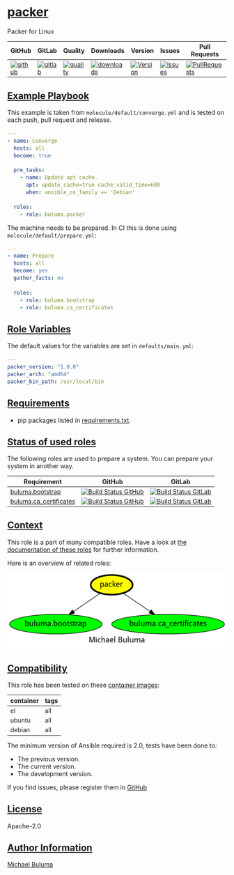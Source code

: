# [packer](#packer)

Packer for Linux

|GitHub|GitLab|Quality|Downloads|Version|Issues|Pull Requests|
|------|------|-------|---------|-------|------|-------------|
|[![github](https://github.com/buluma/ansible-role-packer/workflows/Ansible%20Molecule/badge.svg)](https://github.com/buluma/ansible-role-packer/actions)|[![gitlab](https://gitlab.com/buluma/ansible-role-packer/badges/master/pipeline.svg)](https://gitlab.com/buluma/ansible-role-packer)|[![quality](https://img.shields.io/ansible/quality/58650)](https://galaxy.ansible.com/buluma/packer)|[![downloads](https://img.shields.io/ansible/role/d/58650)](https://galaxy.ansible.com/buluma/packer)|[![Version](https://img.shields.io/github/release/buluma/ansible-role-packer.svg)](https://github.com/buluma/ansible-role-packer/releases/)|[![Issues](https://img.shields.io/github/issues/buluma/ansible-role-packer.svg)](https://github.com/buluma/ansible-role-packer/issues/)|[![PullRequests](https://img.shields.io/github/issues-pr-closed-raw/buluma/ansible-role-packer.svg)](https://github.com/buluma/ansible-role-packer/pulls/)|

## [Example Playbook](#example-playbook)

This example is taken from `molecule/default/converge.yml` and is tested on each push, pull request and release.
```yaml
---
- name: Converge
  hosts: all
  become: true

  pre_tasks:
    - name: Update apt cache.
      apt: update_cache=true cache_valid_time=600
      when: ansible_os_family == 'Debian'

  roles:
    - role: buluma.packer
```

The machine needs to be prepared. In CI this is done using `molecule/default/prepare.yml`:
```yaml
---
- name: Prepare
  hosts: all
  become: yes
  gather_facts: no

  roles:
    - role: buluma.bootstrap
    - role: buluma.ca_certificates
```


## [Role Variables](#role-variables)

The default values for the variables are set in `defaults/main.yml`:
```yaml
---
packer_version: "1.0.0"
packer_arch: "amd64"
packer_bin_path: /usr/local/bin
```

## [Requirements](#requirements)

- pip packages listed in [requirements.txt](https://github.com/buluma/ansible-role-packer/blob/main/requirements.txt).

## [Status of used roles](#status-of-requirements)

The following roles are used to prepare a system. You can prepare your system in another way.

| Requirement | GitHub | GitLab |
|-------------|--------|--------|
|[buluma.bootstrap](https://galaxy.ansible.com/buluma/bootstrap)|[![Build Status GitHub](https://github.com/buluma/ansible-role-bootstrap/workflows/Ansible%20Molecule/badge.svg)](https://github.com/buluma/ansible-role-bootstrap/actions)|[![Build Status GitLab ](https://gitlab.com/buluma/ansible-role-bootstrap/badges/main/pipeline.svg)](https://gitlab.com/buluma/ansible-role-bootstrap)|
|[buluma.ca_certificates](https://galaxy.ansible.com/buluma/ca_certificates)|[![Build Status GitHub](https://github.com/buluma/ansible-role-ca_certificates/workflows/Ansible%20Molecule/badge.svg)](https://github.com/buluma/ansible-role-ca_certificates/actions)|[![Build Status GitLab ](https://gitlab.com/buluma/ansible-role-ca_certificates/badges/main/pipeline.svg)](https://gitlab.com/buluma/ansible-role-ca_certificates)|

## [Context](#context)

This role is a part of many compatible roles. Have a look at [the documentation of these roles](https://buluma.co.ke/) for further information.

Here is an overview of related roles:

![dependencies](https://raw.githubusercontent.com/buluma/ansible-role-packer/png/requirements.png "Dependencies")

## [Compatibility](#compatibility)

This role has been tested on these [container images](https://hub.docker.com/u/buluma):

|container|tags|
|---------|----|
|el|all|
|ubuntu|all|
|debian|all|

The minimum version of Ansible required is 2.0, tests have been done to:

- The previous version.
- The current version.
- The development version.



If you find issues, please register them in [GitHub](https://github.com/buluma/ansible-role-packer/issues)

## [License](#license)

Apache-2.0

## [Author Information](#author-information)

[Michael Buluma](https://buluma.github.io/)
